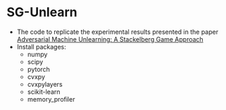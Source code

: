 # SG-Unlearn
* The code to replicate the experimental results presented in the paper [Adversarial Machine Unlearning: A Stackelberg Game Approach](https://openreview.net/forum?id=iQIQT88prm&referrer=%5BAuthor%20Console%5D(%2Fgroup%3Fid%3DICLR.cc%2F2024%2FConference%2FAuthors%23your-submissions))
* Install packages: 
  - numpy 
  - scipy
  - pytorch
  - cvxpy
  - cvxpylayers
  - scikit-learn
  - memory_profiler
 
